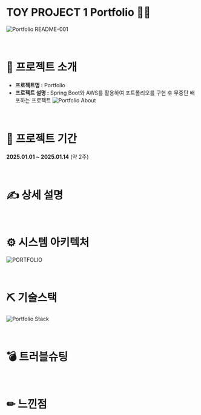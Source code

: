 # TOY PROJECT 1 **Portfolio** 👩‍💻
![Portfolio README-001](https://github.com/user-attachments/assets/67cdce10-b78d-428f-a9ad-f650bce2d88a)

<br>

# 👀 프로젝트 소개

* <b>프로젝트명 :</b> Portfolio
* <b>프로젝트 설명 :</b> Spring Boot와 AWS를 활용하여 포트폴리오를 구현 후 무중단 배포하는 프로젝트
![Portfolio About](https://github.com/user-attachments/assets/76c1b9d7-000b-4e26-ad8e-6ee51a19c6cb)


<br>

# 📅 프로젝트 기간
<b>2025.01.01 ~ 2025.01.14</b> (약 2주)

<br>

# ✍ 상세 설명

<br>

# ⚙ 시스템 아키텍처
![PORTFOLIO](https://github.com/user-attachments/assets/40de797a-eb09-488b-91ba-b4c4b621feab)

<br>

# ⛏ 기술스택
![Portfolio Stack](https://github.com/user-attachments/assets/474fc894-367c-43dc-815e-75a8f0870f71)

<br>

# 💣 트러블슈팅

<br>

# ✏ 느낀점
